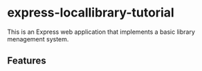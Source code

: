 # express-locallibrary-tutorial
This is an Express web application that implements a basic library menagement system.

## Features
